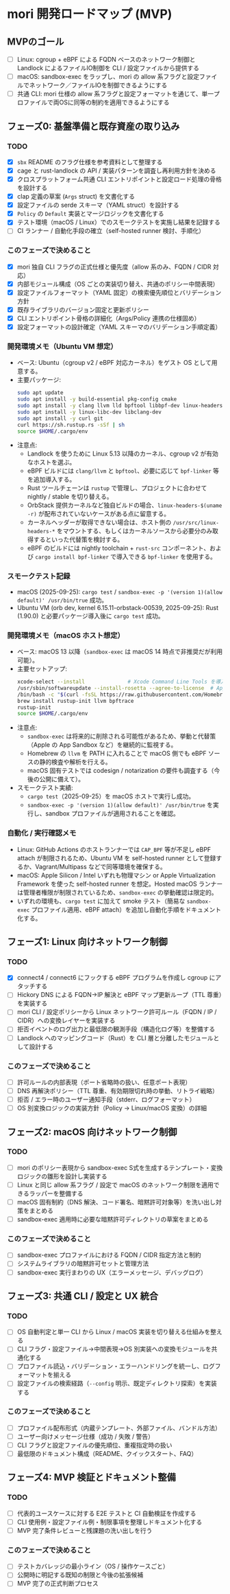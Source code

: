 # mori 開発ロードマップ (MVP)

## MVPのゴール
- [ ] Linux: cgroup + eBPF による FQDN ベースのネットワーク制御と Landlock によるファイルIO制御を CLI / 設定ファイルから提供する
- [ ] macOS: sandbox-exec をラップし、mori の allow 系フラグと設定ファイルでネットワーク／ファイルIOを制御できるようにする
- [ ] 共通 CLI: mori 仕様の allow 系フラグと設定フォーマットを通じて、単一プロファイルで両OSに同等の制約を適用できるようにする

## フェーズ0: 基盤準備と既存資産の取り込み
### TODO
- [x] `sbx` README のフラグ仕様を参考資料として整理する
- [x] cage と rust-landlock の API / 実装パターンを調査し再利用方針を決める
- [x] クロスプラットフォーム共通 CLI エントリポイントと設定ロード処理の骨格を設計する
- [x] clap 定義の草案 (`Args` struct) を文書化する
- [x] 設定ファイルの serde スキーマ（YAML struct）を設計する
- [x] `Policy` の `Default` 実装とマージロジックを文書化する
- [x] テスト環境（macOS / Linux）でのスモークテストを実施し結果を記録する
- [ ] CI ランナー / 自動化手段の確立（self-hosted runner 検討、手順化）
### このフェーズで決めること
- [x] mori 独自 CLI フラグの正式仕様と優先度（allow 系のみ、FQDN / CIDR 対応）
- [x] 内部モジュール構成（OS ごとの実装切り替え、共通のポリシー中間表現）
- [x] 設定ファイルフォーマット（YAML 固定）の検索優先順位とバリデーション方針
- [x] 既存ライブラリのバージョン固定と更新ポリシー
- [x] CLI エントリポイント骨格の詳細化（Args/Policy 連携の仕様固め）
- [x] 設定フォーマットの設計確定（YAML スキーマのバリデーション手順定義）

### 開発環境メモ（Ubuntu VM 想定）
- ベース: Ubuntu（cgroup v2 / eBPF 対応カーネル）をゲスト OS として用意する。
- 主要パッケージ:
  ```bash
  sudo apt update
  sudo apt install -y build-essential pkg-config cmake
  sudo apt install -y clang llvm lld bpftool libbpf-dev linux-headers-$(uname -r)
  sudo apt install -y linux-libc-dev libclang-dev
  sudo apt install -y curl git
  curl https://sh.rustup.rs -sSf | sh
  source $HOME/.cargo/env
  ```
- 注意点:
  - Landlock を使うために Linux 5.13 以降のカーネル、cgroup v2 が有効なホストを選ぶ。
  - eBPF ビルドには `clang/llvm` と `bpftool`、必要に応じて `bpf-linker` 等を追加導入する。
  - Rust ツールチェーンは `rustup` で管理し、プロジェクトに合わせて nightly / stable を切り替える。
  - OrbStack 提供カーネルなど独自ビルドの場合、`linux-headers-$(uname -r)` が配布されていないケースがある点に留意する。
  - カーネルヘッダーが取得できない場合は、ホスト側の `/usr/src/linux-headers-*` をマウントする、もしくはカーネルソースから必要分のみ取得するといった代替策を検討する。
  - eBPF のビルドには nightly toolchain + `rust-src` コンポーネント、および `cargo install bpf-linker` で導入できる `bpf-linker` を使用する。

### スモークテスト記録
- macOS (2025-09-25): `cargo test` / `sandbox-exec -p '(version 1)(allow default)' /usr/bin/true` 成功。
- Ubuntu VM (orb dev, kernel 6.15.11-orbstack-00539, 2025-09-25): Rust (1.90.0) と必要パッケージ導入後に `cargo test` 成功。

### 開発環境メモ（macOS ホスト想定）
- ベース: macOS 13 以降（`sandbox-exec` は macOS 14 時点で非推奨だが利用可能）。
- 主要セットアップ:
  ```bash
  xcode-select --install              # Xcode Command Line Tools を導入
  /usr/sbin/softwareupdate --install-rosetta --agree-to-license  # Apple Silicon で必要なら
  /bin/bash -c "$(curl -fsSL https://raw.githubusercontent.com/Homebrew/install/HEAD/install.sh)"
  brew install rustup-init llvm bpftrace
  rustup-init
  source $HOME/.cargo/env
  ```
- 注意点:
  - `sandbox-exec` は将来的に削除される可能性があるため、挙動と代替策（Apple の App Sandbox など）を継続的に監視する。
  - Homebrew の `llvm` を PATH に入れることで macOS 側でも eBPF ソースの静的検査や解析を行える。
  - macOS 固有テストでは codesign / notarization の要件も調査する（今後の公開に備えて）。
- スモークテスト実績:
  - `cargo test`（2025-09-25）を macOS ホストで実行し成功。
  - `sandbox-exec -p '(version 1)(allow default)' /usr/bin/true` を実行し、sandbox プロファイルが適用されることを確認。

### 自動化 / 実行確認メモ
- Linux: GitHub Actions のホストランナーでは `CAP_BPF` 等が不足し eBPF attach が制限されるため、Ubuntu VM を self-hosted runner として登録するか、Vagrant/Multipass などで同等環境を確保する。
- macOS: Apple Silicon / Intel いずれも物理マシン or Apple Virtualization Framework を使った self-hosted runner を想定。Hosted macOS ランナーは管理者権限が制限されているため、`sandbox-exec` の挙動確認は限定的。
- いずれの環境も、`cargo test` に加えて smoke テスト（簡易な `sandbox-exec` プロファイル適用、eBPF attach）を追加し自動化手順をドキュメント化する。

## フェーズ1: Linux 向けネットワーク制御
### TODO
- [x] connect4 / connect6 にフックする eBPF プログラムを作成し cgroup にアタッチする
- [ ] Hickory DNS による FQDN→IP 解決と eBPF マップ更新ループ（TTL 尊重）を実装する
- [ ] mori CLI / 設定ポリシーから Linux ネットワーク許可ルール（FQDN / IP / CIDR）への変換レイヤーを実装する
- [ ] 拒否イベントのログ出力と最低限の観測手段（構造化ログ等）を整備する
- [ ] Landlock へのマッピングコード（Rust）を CLI 層と分離したモジュールとして設計する
### このフェーズで決めること
- [ ] 許可ルールの内部表現（ポート省略時の扱い、任意ポート表現）
- [ ] DNS 再解決ポリシー（TTL 尊重、有効期限切れ時の挙動、リトライ戦略）
- [ ] 拒否 / エラー時のユーザー通知手段（stderr、ログフォーマット）
- [ ] OS 別変換ロジックの実装方針（Policy -> Linux/macOS 変換）の詳細

## フェーズ2: macOS 向けネットワーク制御
### TODO
- [ ] mori のポリシー表現から sandbox-exec S式を生成するテンプレート・変換ロジックの雛形を設計し実装する
- [ ] Linux と同じ allow 系フラグ / 設定で macOS のネットワーク制限を適用できるラッパーを整備する
- [ ] macOS 固有制約（DNS 解決、コード署名、暗黙許可対象等）を洗い出し対策をまとめる
- [ ] sandbox-exec 適用時に必要な暗黙許可ディレクトリの草案をまとめる
### このフェーズで決めること
- [ ] sandbox-exec プロファイルにおける FQDN / CIDR 指定方法と制約
- [ ] システムライブラリの暗黙許可セットと管理方法
- [ ] sandbox-exec 実行まわりの UX（エラーメッセージ、デバッグログ）

## フェーズ3: 共通 CLI / 設定と UX 統合
### TODO
- [ ] OS 自動判定と単一 CLI から Linux / macOS 実装を切り替える仕組みを整える
- [ ] CLI フラグ・設定ファイル→中間表現→OS 別実装への変換モジュールを共通化する
- [ ] プロファイル読込・バリデーション・エラーハンドリングを統一し、ログフォーマットを揃える
- [ ] 設定ファイルの検索経路（`--config` 明示、既定ディレクトリ探索）を実装する
### このフェーズで決めること
- [ ] プロファイル配布形式（内蔵テンプレート、外部ファイル、バンドル方法）
- [ ] ユーザー向けメッセージ仕様（成功 / 失敗 / 警告）
- [ ] CLI フラグと設定ファイルの優先順位、重複指定時の扱い
- [ ] 最低限のドキュメント構成（README、クイックスタート、FAQ）

## フェーズ4: MVP 検証とドキュメント整備
### TODO
- [ ] 代表的ユースケースに対する E2E テストと CI 自動検証を作成する
- [ ] CLI 使用例・設定ファイル例・制限事項を整理しドキュメント化する
- [ ] MVP 完了条件レビューと残課題の洗い出しを行う
### このフェーズで決めること
- [ ] テストカバレッジの最小ライン（OS / 操作ケースごと）
- [ ] 公開時に明記する既知の制限と今後の拡張候補
- [ ] MVP 完了の正式判断プロセス
